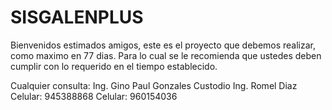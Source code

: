 # SISGALENPLUS

Bienvenidos estimados amigos, este es el proyecto que debemos realizar, como maximo en 77 dias. 
Para lo cual se le recomienda que ustedes deben cumplir con lo requerido en el tiempo establecido. 

Cualquier consulta: 
    Ing. Gino Paul Gonzales Custodio                                            Ing. Romel Diaz
    Celular: 945388868                                                          Celular: 960154036
    